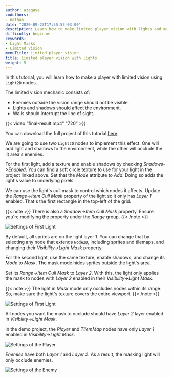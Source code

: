 ```yaml
---
author: azagaya
coAuthors:
- nathan
date: "2020-09-23T17:55:55-03:00"
description: Learn how to make limited player vision with lights and masks.
difficulty: beginner
keywords:
- Light Masks
- Limited Vision
menuTitle: Limited player vision
title: Limited player vision with lights
weight: 5
---
```


In this tutorial, you will learn how to make a player with limited vision using `Light2D` nodes. 

The limited vision mechanic consists of:

 - Enemies outside the vision range should not be visible.
 - Lights and shadows should affect the environment.
 - Walls should interrupt the line of sight.
 
 {{< video "final-result.mp4" "720" >}}

You can download the full project of this tutorial [here](https://github.com/GDQuest/godot-mini-tuts-demos/tree/master/2d/limited-player-vision).

We are going to use two `Light2D` nodes to implement this effect. One will add light and shadows to the environment, while the other will occlude the lit area's enemies.

For the first light, add a texture and enable shadows by checking _Shadows->Enabled_. You can find a soft circle texture to use for your light in the project linked above. Set that the _Mode_ attribute to _Add_. Doing so adds the light's value to underlying pixels.

We can use the light's cull mask to control which nodes it affects. Update the _Range->Item Cull Mask_ property of the light so it only has _Layer 1_ enabled. That's the first rectangle in the top-left of the grid.

{{< note >}} There is also a _Shadow->Item Cull Mask_ property. Ensure you're modifying the property under the _Range_ group. {{< /note >}}

![Settings of First Light](img/lightAdd-settings.png)

By default, all sprites are on the light layer 1. You can change that by selecting any node that extends `Node2D`, including sprites and tilemaps, and changing their _Visibility->Light Mask_ property.

For the second light, use the same texture, enable shadows, and change its _Mode_ to _Mask_. The mask mode hides sprites outside the light's area.

Set its _Range->Item Cull Mask_ to _Layer 2_. With this, the light only applies the mask to nodes with _Layer 2_ enabled in their _Visibility->Light Mask_.

{{< note >}} The light in _Mask_ mode only occludes nodes within its range. So, make sure the light's texture covers the entire viewport. {{< /note >}}

![Settings of First Light](img/lightAdd-settings.png)

All nodes you want the mask to occlude should have _Layer 2_ layer enabled in _Visibility->Light Mask_.

In the demo project, the _Player_ and _TilemMap_ nodes have only _Layer 1_ enabled in _Visibility->Light Mask_. 

![Settings of the Player](img/player-light-settings.png)

_Enemies_ have both _Layer 1_ and _Layer 2_. As a result, the masking light will only occlude enemies.

![Settings of the Enemy](img/enemy-light-settings.png)
